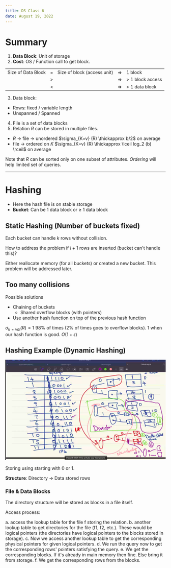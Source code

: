 ```yaml
---
title: DS Class 6
date: August 19, 2022
---
```


# Summary

1. **Data Block**: Unit of storage
2. **Cost**: OS / Function call to get block.

|                   |   |                             |    |                 |
|-------------------|---|-----------------------------|----|-----------------|
|Size of Data Block | = |Size of block (access unit)  | => | 1 block         |
|                   | > |                             | => | > 1 block access|
|                   | < |                             | => | > 1 data block  | 

3. Data block:
  - Rows: fixed / variable length
  - Unspanned / Spanned
4. File is a set of data blocks
5. Relation $R$ can be stored in multiple files.


- $R$ -> file -> unordered
  $\sigma_{K=v} (R) \thickapprox b/2$ on average
- file -> ordered on $K$
  $\sigma_{K=v} (R) \thickapprox \lceil log_2 (b) \rceil$ on average

Note that $R$ can be sorted only on one subset of attributes.
*Ordering* will help limited set of queries.

---

# Hashing

- Here the hash file is on stable storage
- **Bucket**: Can be 1 data block or $\ge$ 1 data block

## Static Hashing (Number of buckets fixed)

Each bucket can handle $k$ rows without collision.

How to address the problem if $l + 1$ rows are inserted (bucket can't handle this)?

Either reallocate memory (for all buckets) or created a new bucket. This problem will be addressed later.

## Too many collisions

Possible solutions
- Chaining of buckets 
  - Shared overflow blocks (with pointers)
- Use another hash function on top of the previous hash function

$\sigma_{k = val} (R) = 1$ 98% of times (2% of times goes to overflow blocks). 1 when our hash function is good. $O(1 + \epsilon)$

## Hashing Example (Dynamic Hashing)

![](./hashing_example.png)

Storing using starting with 0 or 1.

**Structure**: Directory -> Data stored rows

### File & Data Blocks

The directory structure will be stored as blocks in a file itself.

Access process:

a. access the lookup table for the file f storing the relation.
b. another lookup table to get directories for the file (f1, f2, etc.). These would be logical pointers (the directories have logical pointers to the blocks stored in storage).
c. Now we access another lookup table to get the corresponding physical pointers for given logical pointers.
d. We run the query now to get the corresponding rows' pointers satisfying the query.
e. We get the corresponding blocks. If it's already in main memory then fine. Else bring it from storage.
f. We get the corresponding rows from the blocks.
